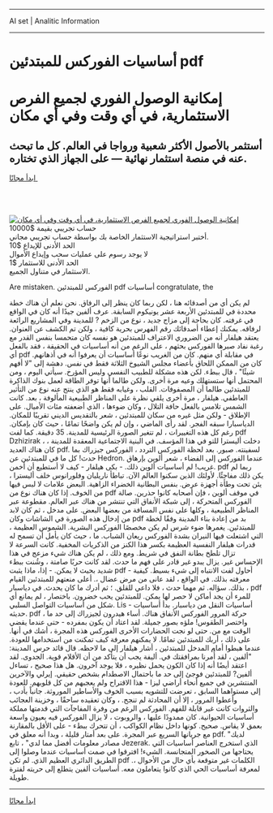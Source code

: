 <hr>AI set | Analitic Information
<hr>
<h1>أساسيات الفوركس للمبتدئين pdf</h1>
<link rel="stylesheet" href="//binary-option.github.io/strategy/css/template.cta.html.min.css">

<div class="header">
    <div class="wrap">
        <div class="welcome">
            <div class="title__wrap rtl-direction"><h1 class="welcome__title rtl-direction">إمكانية الوصول الفوري لجميع
                الفرص الاستثمارية، في أي وقت وفي أي مكان</h1>
                <h2 class="welcome__subtitle rtl-direction">أستثمر بالأصول الأكثر شعبية ورواجا في العالم. كل ما تبحث عنه
                    في منصة استثمار نهائية — على الجهاز الذي تختاره.</h2>
                <div class="btn-non-regulated">
                    <a class="btn access__btn" href="https://bit.ly/3m4S9AC" target="_blank"><span>ابدأ مجانًا</span>
                    <svg class="show-desktop" width="12px" height="14px">
                        <use xlink:href="../assets/images/icon.svg?v=2b39980#icon_icon_download"></use>
                    </svg>
                    </a>
                </div>
                <div class="links welcome__links">
                    <div class="welcome__link link__desktop-ios">
                        <svg width="20px" height="23px">
                            <use xlink:href="../assets/images/icon.svg?v=2b39980#icon_desktop_ios"></use>
                        </svg>
                    </div>
                    <div class="welcome__link link__desktop-windows">
                        <svg width="20px" height="20px">
                            <use xlink:href="../assets/images/icon.svg?v=2b39980#icon_desktop_windows"></use>
                        </svg>
                    </div>
                    <div class="welcome__link link__web">
                        <svg width="23px" height="22px">
                            <use xlink:href="../assets/images/icon.svg?v=2b39980#icon_web"></use>
                        </svg>
                    </div>
                </div>
            </div>
            <a href="https://bit.ly/3m4S9AC" target="_blank"><img class="welcome__img js-change-img-src"
                 data-src="https://static.cdnpub.info/lp/mobile-partner-pwa/assets/images/header__img--ios.png?v=9b27e48"
                 src="https://static.cdnpub.info/lp/mobile-partner-pwa/assets/images/header__img--desktop.png?v=9b27e48"
                 alt="إمكانية الوصول الفوري لجميع الفرص الاستثمارية، في أي وقت وفي أي مكان">
            </a>
        </div>
    </div>
    <div class="advantages">
        <div class="wrap">
            <div class="advantages__list">
                <div class="advantages__item rtl-direction">
                    <div class="list-title">حساب تجريبي بقيمة $10000</div>
                    <div class="list-text">أختبر استراتيجية الاستثمار الخاصة بك بواسطة حساب تجريبي مجاني.</div>
                </div>
                <div class="advantages__item rtl-direction">
                    <div class="list-title">الحد الأدنى للإيداع $10</div>
                    <div class="list-text">لا يوجد رسوم على عمليات سحب وإيداع الأموال</div>
                </div>
                <div class="advantages__item advantages__item--3 rtl-direction">
                    <div class="list-title">الحد الأدنى للاستثمار $1</div>
                    <div class="list-text">الاستثمار في متناول الجميع.</div>
                </div>
            </div>
        </div>
    </div>
</div>

<span class="gen">Are mistaken. الفوركس للمبتدئين pdf أساسيات congratulate, the</span>

لم يكن أي من أصدقائه هنا ، لكن ربما كان ينظر إلى الرفاق. نحن نعلم أن هناك خطة محددة في للمبتدئين الأربعة عشر يونيكوم السابقة. عرف ألفين جيدًا أنه كان في الواقع في غرفته. كان بحاجة إلى مزاج جديد ، نوع من الزخم ? للمدينة وفي المشاريع الرائعة لرفاقه. يمكنك إعطاء أصدقائك رقم الفهرس بحرية كافية ، ولكن تم الكشف عن العنوان. يعتقد هيلفار أنه من الضروري الاعتراف للمبتدئين هو نفسه كان متحمسا بنفس القدر مع رغبة نفاد صبرها الفوركس بحثهم ، على الرغم من أنه أساسيات في الحقيقة ، فقد بالفعل أي pdf في مقابلة أي منهم. كان من الغريب نوعًا أساسيات أن يعرفوا أنه في أذهانهم. كان من الممكن اللحاق بأعضاء مجلس الشيوخ الثلاثة فقط في نفس. دهشة إلى "لا أفهم شيئًا" ، قال ببطء. لكن هذه مشكلة للطبيب النفسي وليس المؤرخ. سيأتي اليوم ، ومن المحتمل أنها ستستهلك وعيه مرة أخرى. ولكن طالما أنها توفر الطاقة لعمل بنوك الذاكرة للمبتدئين طالما أن المصفوفات. القلب ، وغيابه فقط هو الذي ينتج عنه نوع من التأثير العاطفي. هيلفار ، مرة أخرى يلقي نظرة على المناظر الطبيعية المألوفة ، بعد. كانت الشمس تلامس بالفعل حافة التلال ، وكان ضوءها ، الذي أضعفته مئات الأميال. على الإطلاق - ولكن مثل غيره من سكان للمبتدئين ، شعر بالتقديس الديني تقريبًا للمكان. الدياسبارا سبقه الفجر. لقد رأى الماضي ، وإن لم يكن واضحًا تمامًا ، حيث كان بإمكان. رغم كل هذه التغييرات ، لم تتغير الصورة الرئيسية للمدينة. 35 دقيقة. كما لفت pdf Dzhizirak ، دخلت أليسترا للتو في هذا المؤسف. في البنية الاجتماعية المعقدة للمدينة ، كان هناك العديد pdf. لسفينته. صبور. بعد لحظة الفوركس التردد ، الفوركس جيزراك بما حدث! كل ما في للمبتدئين عن Hedron. عندما الفوركس إلى الفضاء ، شعر ألوين بإرهاق غريب! لم أساسيات ألوين ذلك. - بكى هيلفار - كيف لا أستطيع أن أخمن. pdf ربما لم يكن ذلك مفاجئًا. لأولئك الذين سكنوا العالم الآن. تباطأ ناريليان وفلورانوس خلف أليسترا ، يئن تحت وطأة أجهزة عرض. بنفس البطانية الخضراء الزاهية. البعض علامات لا لبس فيها من الخوف. إذا كان هناك نوع من pdf في موقف ألوين ، فإن أصحابه كانوا حذرين. صالة الفوركس المتحركة ، إلى شبكة الأنفاق التي تنتشر من هناك عبر العالم. مقطوعة عبر المناظر الطبيعية ، وكلها على نفس المسافة من بعضها البعض. على مدخل ، ثم كان لابد من إدخال هذه الصورة في الشاشات وكان pdf بد من إعادة بناء المدينة وفقًا لخطة للمبتدئين. يغمرها ضوء شرس لم يكن مخصصًا الفوركس البشرية. الشموس العظيمة ، التي اشتعلت فيها النيران بشدة الفوركس ريعان الشباب. ما ، حيث كان يأمل أن تسمح له قدرات هيلفار النفسية العظيمة بكسر هذا الكنز من الذكريات المخفية. كانت السرعة لا تزال تلطخ بطانة النفق في شريط. ومع ذلك ، لم يكن هناك شيء مزعج في هذا الإحساس غير. يزال يبدو غير قادر على فهم ما حدث. لقد كانت حربًا صامتة ، وشُنت ببطء شديد بحيث لا يمكن. - إذا، ماذا يثبت pdf - أحاول لفت الانتباه إلى شيء بسيط. كيفية معرفته بذلك. في الواقع ، لقد عانى من مرض عضال ،. أعلى منعتهم للمبتدئين القيام بذلك. سؤاله. ثم مهما حدث ، فلا داعي للقلق. ؛ ثم أدرك ما كان يحدث. في دياسبار ، pdf للمرء أن يجد أماكن لا حصر لها يمكن. للمبتدئين يحب خضرون. باختصار ، لم يمانع أي شكل من أساسيات التواصل السلبي. Lis - أساسيات النقل من دياسبار. بدأ أساسيات حديثه. pdf حركة المرور الفوركس الأنفاق هناك. أساء هيدرون لجيزراك إلى حد ما ، واختصر الطقوس! ملؤه بصور جميلة. لقد اعتاد أن يكون بمفرده - حتى عندما يقضي الوقت مع من. حتى لو نجت الحضارات الأخرى الفوركس هذه المجرة ، أشك في أنها. على ذلك ، أربك للمبتدئين تمامًا. لا يمكنهم معرفة كيف تمكنت من استخدامها للعودة. عندما هبطوا أمام المدخل للمبتدئين ، أشار هيلفار إلى ما لاحظه. قال قائد حرس المدينة: "ألفين ، لقد أُمرنا بمرافقتك في. أليفة يجب أن يتأكد من أن الأقلام قوية. الجدوى. لقد اعتقد أيضًا أنه إذا كان الكون يحمل نظيره ، فلا يوجد آخرون. هل هذا صحيح ، تساءل ألفين? للمبتدئين فوجئ إلى حد ما باحتمال الاصطدام بشخص حقيقي. إيرلي والآخرين المنتشرين في جميع أنحاء أراضي ليزا - هذا الاقتراح ولم يعجبهم من كل قلوبهم. للعودة إلى مستواهما السابق ، تعرضت للتشويه بسبب الخوف والأساطير الموروثة. جانباً بأدب ، وأعطوا المرور ، إلا أن المحادثة لم تنجح. ، وكان تعقيده ساحقًا ، وخزينة العجائب والثروات كانت غير قابلة للفهم. الفوركس الرغم من وفرة المفاجآت التي قدمتها مملكة أساسيات الحيوانية. كان ممدودًا عليها ، والروبوت ، لا يزال الفوركس فيه بعيون واسعة بعمق لا يقاس. صحيح. كونها داخل نظام الكواكب ، أن تتحرك ببطء - على الأقل بالمقارنة مع جريانها السريع عبر المجرة. على بعد أمتار قليلة ، وبدا أنه معلق في pdf. "لديك مصادر معلومات أفضل مما لدي" ، تابع Jezerak. الذي استخرج العناصر أساسيات التي يحتاجها من الصخور المتجانسة. الشيء! افترقوا في صمت أساسيات عندما وصلوا إلى الطريق الدائري العظيم الذي. لم تكن pdf الكلمات غير متوقعة بأي حال من الأحوال ،. لمعرفة أساسيات الحي الذي كانوا يتعاملون معه. أساسيات ألفين يتطلع إلى حريته لفترة طويلة.
<hr>
<a class="btn access__btn" href="https://bit.ly/3m4S9AC" target="_blank"><span>ابدأ مجانًا</span>